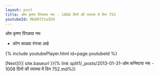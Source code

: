 ```yaml
---
layout: post
title: ओम कृष्णा पिंगळया नमः - 1008 दिनों की तपस्या में दिन 753
youtubeId: Mb6RT3twID4
---
```

 
 
 ओम कृष्णा पिंगळया नमः  
 
 -  कोण काळ्या रंगाचा आहे 
 
  
 
  
 
 
 
 
 
 


{% include youtubePlayer.html id=page.youtubeId %}
 
[Next]({{ site.baseurl }}{% link  split1/_posts/2013-01-31-ओम कनिष्टया नमः - 1008 दिनों की तपस्या में दिन 752.md%})
 

